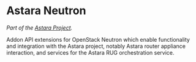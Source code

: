 # Astara Neutron

*Part of the [Astara Project](https://github.com/dreamhost/akanda).*

Addon API extensions for OpenStack Neutron which enable functionality and integration
with the Astara project, notably Astara router appliance interaction, and
services for the Astara RUG orchestration service.